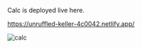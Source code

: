 Calc is deployed live here.

https://unruffled-keller-4c0042.netlify.app/


![calc](https://user-images.githubusercontent.com/40031408/156183481-b32b5262-3af5-48ae-8cbe-07303c13b446.png)
